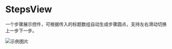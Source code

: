 # StepsView
一个步骤展示控件，可根据传入的标题数组自动生成步骤圆点，支持左右滑动切换上一步下一步。

![示例图片](https://github.com/libertyboy1/StepsView/blob/master/S61206-150505.jpg)
